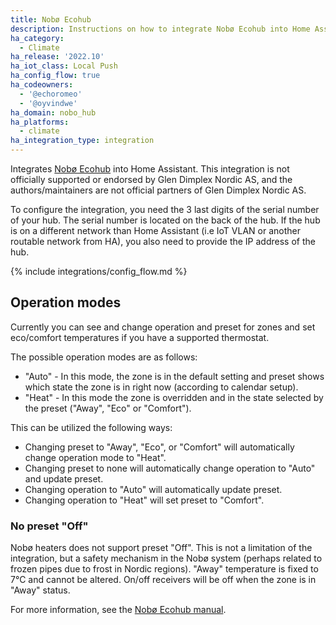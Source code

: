 ```yaml
---
title: Nobø Ecohub
description: Instructions on how to integrate Nobø Ecohub into Home Assistant.
ha_category:
  - Climate
ha_release: '2022.10'
ha_iot_class: Local Push
ha_config_flow: true
ha_codeowners:
  - '@echoromeo'
  - '@oyvindwe'
ha_domain: nobo_hub
ha_platforms:
  - climate
ha_integration_type: integration
---
```


Integrates [Nobø Ecohub](https://www.glendimplex.no/produkter/varmestyring/11123610/noboe-hub/c-77/p-330)
into Home Assistant. This integration is not officially supported or endorsed by Glen Dimplex Nordic AS,
and the authors/maintainers are not official partners of Glen Dimplex Nordic AS.

To configure the integration, you need the 3 last digits of the serial number of your hub. The serial number is located
on the back of the hub. If the hub is on a different network than Home Assistant (i.e IoT VLAN or another routable network from HA), you also need to provide the IP address of the hub.

{% include integrations/config_flow.md %}

## Operation modes

Currently you can see and change operation and preset for zones and set eco/comfort temperatures if you have
a supported thermostat.

The possible operation modes are as follows:

- "Auto" - In this mode, the zone is in the default setting and preset shows which state the zone is in right now
  (according to calendar setup).
- "Heat" - In this mode the zone is overridden and in the state selected by the preset ("Away", "Eco"
  or "Comfort").

This can be utilized the following ways:

- Changing preset to "Away", "Eco", or "Comfort" will automatically change operation mode to "Heat".
- Changing preset to none will automatically change operation to "Auto" and update preset.
- Changing operation to "Auto" will automatically update preset.
- Changing operation to "Heat" will set preset to "Comfort".

### No preset "Off"

Nobø heaters does not support preset "Off". This is not a limitation of the integration, but a safety mechanism in the
Nobø system (perhaps related to frozen pipes due to frost in Nordic regions). 
"Away" temperature is fixed to 7°C and cannot be altered. On/off receivers will be off when the zone is in "Away" status.

For more information, see the [Nobø Ecohub manual](https://help.nobo.no/en/user-manual/before-you-start/what-is-a-weekly-program/).
